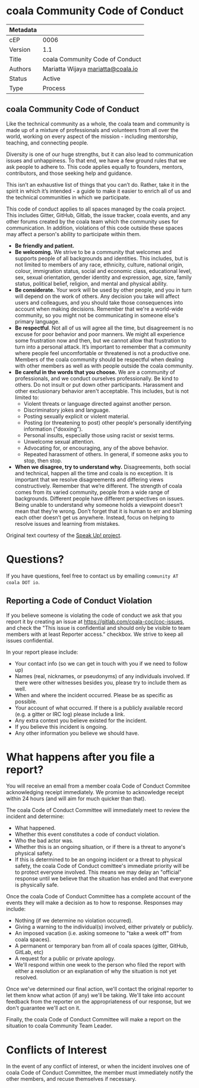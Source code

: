 coala Community Code of Conduct
===============================

|Metadata|                                   |
|--------|-----------------------------------|
|cEP     |0006                               |
|Version |1.1                                |
|Title   |coala Community Code of Conduct    |
|Authors |Mariatta Wijaya <mariatta@coala.io>|
|Status  |Active                             |
|Type    |Process                            |

coala Community Code of Conduct
-------------------------------

Like the technical community as a whole, the coala team and community is made
up of a mixture of professionals and volunteers from all over the world,
working on every aspect of the mission - including mentorship, teaching, and
connecting people.

Diversity is one of our huge strengths, but it can also lead to communication
issues and unhappiness. To that end, we have a few ground rules that we ask
people to adhere to. This code applies equally to founders, mentors,
contributors, and those seeking help and guidance.

This isn’t an exhaustive list of things that you can’t do. Rather, take it in
the spirit in which it’s intended - a guide to make it easier to enrich all
of us and the technical communities in which we participate.

This code of conduct applies to all spaces managed by the coala project. This
includes Gitter, GitHub, Gitlab, the issue tracker, coala events, and any other
forums created by the coala team which the community uses for communication.
In addition, violations of this code outside these spaces may affect a person's
ability to participate within them.

* **Be friendly and patient.**
* **Be welcoming.** We strive to be a community that welcomes and supports
  people of all backgrounds and identities. This includes, but is not limited
  to members of any race, ethnicity, culture, national origin, colour,
  immigration status, social and economic class, educational level, sex,
  sexual orientation, gender identity and expression, age, size, family status,
  political belief, religion, and mental and physical ability.
* **Be considerate.** Your work will be used by other people, and you in turn
  will depend on the work of others. Any decision you take will affect users
  and colleagues, and you should take those consequences into account when
  making decisions. Remember that we're a world-wide community, so you might
  not be communicating in someone else's primary language.
* **Be respectful**. Not all of us will agree all the time, but disagreement is
  no excuse for poor behavior and poor manners. We might all experience some
  frustration now and then, but we cannot allow that frustration to turn into
  a personal attack. It’s important to remember that a community where people
  feel uncomfortable or threatened is not a productive one. Members of the
  coala community should be respectful when dealing with other members as well
  as with people outside the coala community.
* **Be careful in the words that you choose.** We are a community of
  professionals, and we conduct ourselves professionally. Be kind to others.
  Do not insult or put down other participants. Harassment and other
  exclusionary behavior aren't acceptable. This includes, but is not limited
  to:
  * Violent threats or language directed against another person.
  * Discriminatory jokes and language.
  * Posting sexually explicit or violent material.
  * Posting (or threatening to post) other people's personally identifying
    information ("doxxing").
  * Personal insults, especially those using racist or sexist terms.
  * Unwelcome sexual attention.
  * Advocating for, or encouraging, any of the above behavior.
  * Repeated harassment of others. In general, if someone asks you to stop,
  then stop.
* **When we disagree, try to understand why.** Disagreements, both social and
  technical, happen all the time and coala is no exception. It is important
  that we resolve disagreements and differing views constructively. Remember
  that we’re different. The strength of coala comes from its varied community,
  people from a wide range of backgrounds. Different people have different
  perspectives on issues. Being unable to understand why someone holds a
  viewpoint doesn’t mean that they’re wrong. Don’t forget that it is human
  to err and blaming each other doesn’t get us anywhere. Instead, focus on
  helping to resolve issues and learning from mistakes.

Original text courtesy of the [Speak Up! project](http://web.archive.org/web/20141109123859/http://speakup.io/coc.html).

# Questions?

If you have questions, feel free to contact us by emailing `community AT
coala DOT io`.


Reporting a Code of Conduct Violation
-------------------------------------

If you believe someone is violating the code of conduct we ask that you report
it by creating an issue at https://gitlab.com/coala-coc/coc-issues, and check
the "This issue is confidential and should only be visible to team members with
at least Reporter access." checkbox.  We strive to keep all issues confidential.

In your report please include:

* Your contact info (so we can get in touch with you if we need to follow up)
* Names (real, nicknames, or pseudonyms) of any individuals involved.
  If there were other witnesses besides you, please try to include them as well.
* When and where the incident occurred. Please be as specific as possible.
* Your account of what occurred. If there is a publicly available record (e.g.
  a gitter or IRC log) please include a link.
* Any extra context you believe existed for the incident.
* If you believe this incident is ongoing.
* Any other information you believe we should have.

# What happens after you file a report?

You will receive an email from a member coala Code of Conduct Commitee
acknowledging receipt immediately.  We promise to acknowledge receipt within 24
hours (and will aim for much quicker than that).

The coala Code of Conduct Committee will immediately meet to review the
incident and determine:

* What happened.
* Whether this event constitutes a code of conduct violation.
* Who the bad actor was.
* Whether this is an ongoing situation, or if there is a threat to anyone's
  physical safety.
* If this is determined to be an ongoing incident or a threat to physical
  safety, the coala Code of Conduct comittee's immediate priority will be to
  protect everyone involved.  This means we may delay an "official" response
  until we believe that the situation has ended and that everyone is physically
  safe.

Once the coala Code of Conduct Committee has a complete account of the events
they will make a decision as to how to response.  Responses may include:

* Nothing (if we determine no violation occurred).
* Giving a warning to the individual(s) involved, either privately or publicly.
* An imposed vacation (i.e. asking someone to "take a week off" from coala spaces).
* A permanent or temporary ban from all of coala spaces (gitter, GitHub, GitLab, etc)
* A request for a public or private apology.
* We'll respond within one week to the person who filed the report with either
  a resolution or an explanation of why the situation is not yet resolved.

Once we've determined our final action, we'll contact the original reporter to
let them know what action (if any) we'll be taking.   We'll take into account
feedback from the reporter on the appropriateness of our response, but we don't
guarantee we'll act on it.

Finally, the coala Code of Conduct Committee will make a report on the situation
to coala Community Team Leader.

# Conflicts of Interest

In the event of any conflict of interest, or when the incident involves one of
coala Code of Conduct Committee, the member must immediately notify the other
members, and recuse themselves if necessary.


